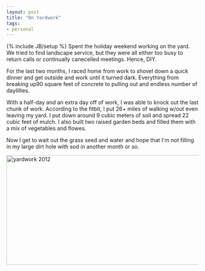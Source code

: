 ```yaml
---
layout: post
title: "On Yardwork"
tags:
- personal
---
```

{% include JB/setup %}
Spent the holiday weekend working on the yard. We tried to find landscape service, but they were all either too busy to return calls or continually canecelled meetings. Hence, DIY.

For the last two months, I raced home from work to shovel down a quick dinner and get outside and work until it turned dark. Everything from breaking up90 square feet of concrete to pulling out and endless number of daylillies. 

With a half-day and an extra day off of work, I was able to knock out the last chunk of work. According to the fitbit, I put 26+ miles of walking w/out even leaving my yard. I put down around 9 cubic meters of soil and spread 22 cubic feet of mulch. I also built two raised garden beds and filled them with a mix of vegetables and flowes. 

Now I get to wait out the grass seed and water and hope that I'm not filling in my large dirt hole with sod in another month or so. 

<img src="/images/backyard_2012_rev01.jpg" alt="yardwork 2012" title="Yardwork 2012" width="512" height="287" />
